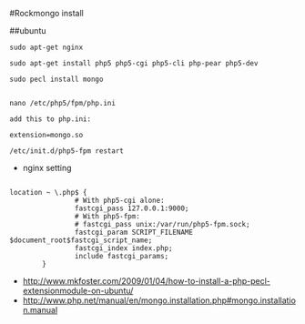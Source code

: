 #Rockmongo install

##ubuntu

```sudo apt-get nginx```

```sudo apt-get install php5 php5-cgi php5-cli php-pear php5-dev ```

```sudo pecl install mongo```

```

nano /etc/php5/fpm/php.ini

add this to php.ini: 

extension=mongo.so

``` 

```/etc/init.d/php5-fpm restart```

* nginx setting


```

location ~ \.php$ {
                # With php5-cgi alone:
                fastcgi_pass 127.0.0.1:9000;
                # With php5-fpm:
                # fastcgi_pass unix:/var/run/php5-fpm.sock;
                fastcgi_param SCRIPT_FILENAME $document_root$fastcgi_script_name;
                fastcgi_index index.php;
                include fastcgi_params;
        }

```

* <http://www.mkfoster.com/2009/01/04/how-to-install-a-php-pecl-extensionmodule-on-ubuntu/>
* <http://www.php.net/manual/en/mongo.installation.php#mongo.installation.manual>